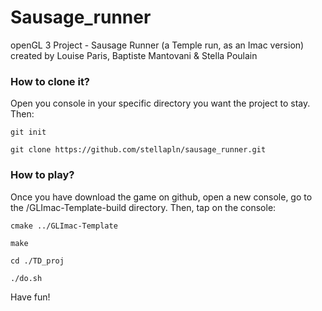 # Sausage_runner
openGL 3 Project - Sausage Runner (a Temple run, as an Imac version) created by Louise Paris, Baptiste Mantovani & Stella Poulain

### How to clone it?
Open you console in your specific directory you want the project to stay.
Then:
```
git init
```
```
git clone https://github.com/stellapln/sausage_runner.git
```
### How to play?
Once you have download the game on github, open a new console, go to the /GLImac-Template-build directory.
Then, tap on the console:
```
cmake ../GLImac-Template
```
```
make
```
```
cd ./TD_proj
```
```
./do.sh
```

Have fun!
